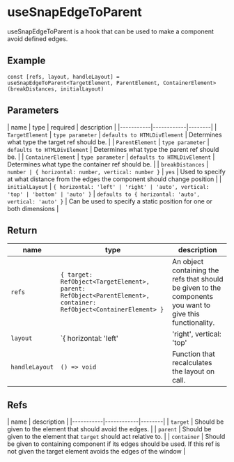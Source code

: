 # useSnapEdgeToParent

useSnapEdgeToParent is a hook that can be used to make a component avoid defined edges.

## Example

 `const [refs, layout, handleLayout] = useSnapEdgeToParent<TargetElement, ParentElement, ContainerElement>(breakDistances, initialLayout)`

## Parameters

  | name | type | required | description |
  |-----------|------------|--------|
  | `TargetElement` | `type parameter` | `defaults to HTMLDivElement` | Determines what type the target ref should be.  | 
  | `ParentElement` | `type parameter` | `defaults to HTMLDivElement` | Determines what type the parent ref should be.  |
  | `ContainerElement` | `type parameter` | `defaults to HTMLDivElement` | Determines what type the container ref should be.  |
  | `breakDistances` | `number | { horizontal: number, vertical: number }` | `yes` | Used to specify at what distance from the edges the component should change position  |
  | `initialLayout` | `{ horizontal: 'left' | 'right' | 'auto', vertical: 'top' | 'bottom' | 'auto' }` | `defaults to { horizontal: 'auto', vertical: 'auto' }` | Can be used to specify a static position for one or both dimensions |


## Return
  
  | name | type  | description |
  |-----------|------------|--------|
  | `refs` | `{ target: RefObject<TargetElement>, parent: RefObject<ParentElement>, container: RefObject<ContainerElement> }` | An object containing the refs that should be given to the components you want to give this functionality. | 
  | `layout` | `{ horizontal: 'left' | 'right', vertical: 'top' | 'bottom' }` | The resulting layout after calculation.  |
  | `handleLayout` | `() => void` | Function that recalculates the layout on call.  |


## Refs

  | name | description |
  |-----------|------------|--------|
  | `target` | Should be given to the element that should avoid the edges. | 
  | `parent` | Should be given to the element that `target` should act relative to.  |
  | `container` | Should be given to containing component if its edges should be used. If this ref is not given the target element avoids the edges of the window  |